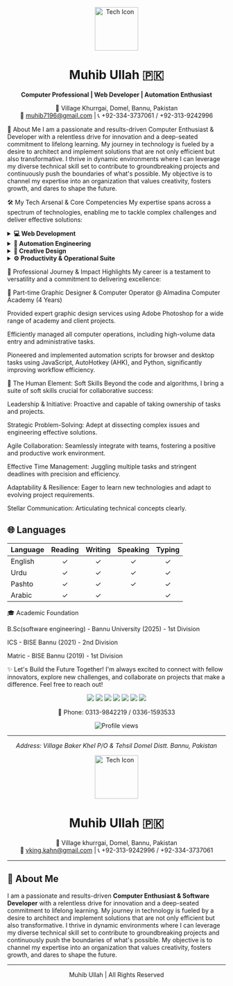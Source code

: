 <div align="center">
<img src="https://www.google.com/search?q=https://raw.githubusercontent.com/FortAwesome/Font-Awesome/6.x/svgs/solid/laptop-code.svg" width="100" alt="Tech Icon">
<h1>Muhib Ullah 🇵🇰</h1>
<p>
<strong>Computer Professional | Web Developer | Automation Enthusiast</strong>
</p>
<p>
📍 Village Khurrgai, Domel, Bannu, Pakistan <br />
📧 <a href="mailto:muhib7196@gmail.com">muhib7196@gmail.com</a> | 📞 +92-334-3737061 / +92-313-9242996
</p>
</div>

🚀 About Me
I am a passionate and results-driven Computer Enthusiast & Developer with a relentless drive for innovation and a deep-seated commitment to lifelong learning. My journey in technology is fueled by a desire to architect and implement solutions that are not only efficient but also transformative. I thrive in dynamic environments where I can leverage my diverse technical skill set to contribute to groundbreaking projects and continuously push the boundaries of what's possible. My objective is to channel my expertise into an organization that values creativity, fosters growth, and dares to shape the future.

🛠️ My Tech Arsenal & Core Competencies
My expertise spans across a spectrum of technologies, enabling me to tackle complex challenges and deliver effective solutions:

<details>
<summary><strong>💻 Web Development</strong></summary>
<br />
<ul>
<li><strong>Languages:</strong> HTML5, CSS3, JavaScript (ES6+), PHP</li>
<li><strong>Skills:</strong> Building responsive, user-friendly web interfaces and handling server-side logic.</li>
</ul>
</details>

<details>
<summary><strong>🤖 Automation Engineering</strong></summary>
<br />
<ul>
<li><strong>Browser Automation:</strong> JavaScript (Custom Extensions)</li>
<li><strong>Desktop & System Automation:</strong> AutoHotkey (AHK), Python</li>
<li><strong>Process Optimization:</strong> Identifying and automating repetitive tasks to enhance productivity.</li>
</ul>
</details>

<details>
<summary><strong>🎨 Creative Design</strong></summary>
<br />
<ul>
<li><strong>Graphic Design Suite:</strong> Adobe Photoshop</li>
<li><strong>Skills:</strong> Creating compelling visual assets for digital and print media.</li>
</ul>
</details>

<details>
<summary><strong>⚙️ Productivity & Operational Suite</strong></summary>
<br />
<ul>
<li><strong>MS Office Suite:</strong> Advanced proficiency in Word, Excel, PowerPoint.</li>
<li><strong>Data Entry & Management:</strong> High accuracy and efficiency in all computer operations.</li>
</ul>
</details>

🌌 Professional Journey & Impact Highlights
My career is a testament to versatility and a commitment to delivering excellence:

🌟 Part-time Graphic Designer & Computer Operator @ Almadina Computer Academy (4 Years)

Provided expert graphic design services using Adobe Photoshop for a wide range of academy and client projects.

Efficiently managed all computer operations, including high-volume data entry and administrative tasks.

Pioneered and implemented automation scripts for browser and desktop tasks using JavaScript, AutoHotkey (AHK), and Python, significantly improving workflow efficiency.

🤝 The Human Element: Soft Skills
Beyond the code and algorithms, I bring a suite of soft skills crucial for collaborative success:

Leadership & Initiative: Proactive and capable of taking ownership of tasks and projects.

Strategic Problem-Solving: Adept at dissecting complex issues and engineering effective solutions.

Agile Collaboration: Seamlessly integrate with teams, fostering a positive and productive work environment.

Effective Time Management: Juggling multiple tasks and stringent deadlines with precision and efficiency.

Adaptability & Resilience: Eager to learn new technologies and adapt to evolving project requirements.

Stellar Communication: Articulating technical concepts clearly.

## 🌐 Languages

| Language | Reading | Writing | Speaking | Typing |
| :-- | :--: | :--: | :--: | :--: |
| English | ✓ | ✓ | ✓ | ✓ |
| Urdu | ✓ | ✓ | ✓ | ✓ |
| Pashto | ✓ | ✓ | ✓ | ✓ |
| Arabic | ✓ | ✓ |  | ✓ |


🎓 Academic Foundation

B.Sc(software engineering) - Bannu University (2025) - 1st Division

ICS - BISE Bannu (2021) - 2nd Division

Matric - BISE Bannu (2019) - 1st Division


✨ Let's Build the Future Together!
I'm always excited to connect with fellow innovators, explore new challenges, and collaborate on projects that make a difference. Feel free to reach out!


<div align="center">
    <div>
        <a href="mailto:muhib7196@gmail.com"><img src="https://img.shields.io/badge/-Email%20Me-D14836?style=for-the-badge&logo=gmail&logoColor=white"/></a>
        <a href="https://github.com/muhibkhan123"><img src="https://img.shields.io/badge/-GitHub-181717?style=for-the-badge&logo=github&logoColor=white"/></a>
        <a href="https://www.linkedin.com/in/muhib-ullah-62663723b/"><img src="https://img.shields.io/badge/-LinkedIn-0077B5?style=for-the-badge&logo=linkedin&logoColor=white"/></a>
        <a href="https://www.instagram.com/itx______muhibullah/"><img src="https://img.shields.io/badge/-Instagram-E4405F?style=for-the-badge&logo=instagram&logoColor=white"/></a>
        <a href="https://www.facebook.com/Muhibedtix"><img src="https://img.shields.io/badge/-Facebook-1877F2?style=for-the-badge&logo=facebook&logoColor=white"/></a>
        <a href="https://www.tiktok.com/@muhib__afghani"><img src="https://img.shields.io/badge/-TikTok-000000?style=for-the-badge&logo=tiktok&logoColor=white"/></a>
        <a href="https://www.youtube.com/@muhibedtix3370"><img src="https://img.shields.io/badge/-YouTube-FF0000?style=for-the-badge&logo=youtube&logoColor=white"/></a>
    </div>
    
</div>
<p align="center">
  📱 Phone: 0313-9842219 / 0336-1593533
</p>
<p align="center">
  <img src="https://komarev.com/ghpvc/?username=muhibkhan123&color=blueviolet&style=flat-square&label=Profile+Views" alt="Profile views"/>
</p>

---

<p align="center">
  <i>Address: Village Baker Khel P/O & Tehsil Domel Distt. Bannu, Pakistan</i>
</p>


<div align="center">
  <img src="https://raw.githubusercontent.com/FortAwesome/Font-Awesome/6.x/svgs/solid/microchip.svg" width="100" alt="Tech Icon">
  <h1>Muhib Ullah 🇵🇰</h1>
 
  <p>
    📍 Village khurrgai, Domel, Bannu, Pakistan <br />
    📧 <a href="mailto:muhib7199@gmail.com">vking.kahn@gmail.com</a> | 📞 +92-313-9242996 / +92-334-3737061
  </p>
</div>

---

## 🚀 About Me

I am a passionate and results-driven **Computer Enthusiast & Software Developer** with a relentless drive for innovation and a deep-seated commitment to lifelong learning. My journey in technology is fueled by a desire to architect and implement solutions that are not only efficient but also transformative. I thrive in dynamic environments where I can leverage my diverse technical skill set to contribute to groundbreaking projects and continuously push the boundaries of what's possible. My objective is to channel my expertise into an organization that values creativity, fosters growth, and dares to shape the future.

---
<div  align="center" >
    <p>
        Muhib Ullah | All Rights Reserved
    </p>
</div>
